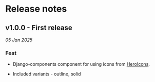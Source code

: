 # Release notes

## v1.0.0 - First release

_05 Jan 2025_

### Feat

- Django-components component for using icons from [HeroIcons](https://heroicons.com/).

- Included variants - outline, solid
